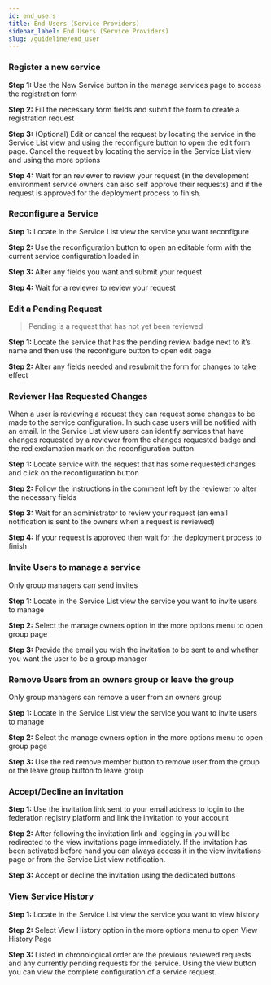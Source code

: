 ```yaml
---
id: end_users
title: End Users (Service Providers)
sidebar_label: End Users (Service Providers)
slug: /guideline/end_user
---
```


### Register a new service
__Step 1:__
 Use the New Service button in the manage services page to access the registration form

__Step 2:__
 Fill the necessary form fields and submit the form to create a registration request

__Step 3:__ (Optional)
Edit or cancel the request by locating the service in the Service List view and using the reconfigure button to open the edit form page. Cancel the request by locating the service in the Service List view and using the more options  

__Step 4:__
 Wait for an reviewer to review your request (in the development environment service owners can also self approve their requests) and if the request is approved for the deployment process to finish.

### Reconfigure a Service
__Step 1:__ Locate in the Service List view the service you want reconfigure

__Step 2:__ Use the reconfiguration button to open an editable form with the current service configuration loaded in

__Step 3:__ Alter any fields you want and submit your request

__Step 4:__ Wait for a reviewer to review your request

### Edit a Pending Request
> Pending is a request that has not yet been reviewed

__Step 1:__
 Locate the service that has the pending review badge next to it’s name and then use the reconfigure button to open edit page

__Step 2:__
 Alter any fields needed and resubmit the form for changes to take effect

### Reviewer Has Requested Changes
 When a user is reviewing a request they can request some changes to be made to the service configuration. In such case users will be notified with an email. In the Service List view users can identify services that have changes requested by a reviewer from the changes requested badge and the red exclamation mark on the reconfiguration button.

__Step 1:__
 Locate service with the request that has some requested changes and click on the reconfiguration button

__Step 2:__
 Follow the instructions in the comment left by the reviewer to alter the necessary fields

__Step 3:__
 Wait for an administrator to review your request (an email notification is sent to the owners when a request is reviewed)

__Step 4:__
 If your request is approved then wait for the deployment process to finish

### Invite Users to manage a service
Only group managers can send invites

__Step 1:__
 Locate in the Service List view the service you want to invite users to manage

__Step 2:__
 Select the manage owners option in the more options menu to open group page

__Step 3:__
 Provide the email you wish the invitation to be sent to and whether you want the user to be a group manager

### Remove Users from an owners group or leave the group
Only group managers can remove a user from an owners group

__Step 1:__
 Locate in the Service List view the service you want to invite users to manage

__Step 2:__
 Select the manage owners option in the more options menu to open group page

__Step 3:__
 Use the red remove member button to remove user from the group or the leave group button to leave group

### Accept/Decline an invitation
__Step 1:__
 Use the invitation link sent to your email address to login to the federation registry platform and link the invitation to your account

__Step 2:__
 After following the invitation link and logging in you will be redirected to the view invitations page immediately. If the invitation has been activated before hand you can always access it in the view invitations page or from the Service List view notification.

__Step 3:__
 Accept or decline the invitation using the dedicated buttons

### View Service History
__Step 1:__
 Locate in the Service List view the service you want to view history

__Step 2:__
 Select View History option in the more options menu to open View History Page

__Step 3:__
 Listed in chronological order are the previous reviewed requests and any currently pending requests for the service. Using the view button you can view the complete configuration of a service request.
